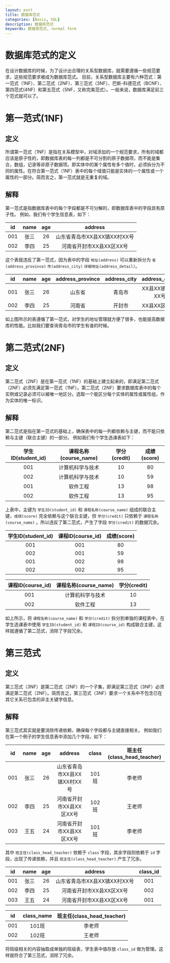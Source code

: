 ```yaml
---
layout: post
title: 数据库范式
categories: [Basis, SQL]
description: 数据库范式
keywords: 数据库范式, normal form
---
```


# 数据库范式的定义
在设计数据库的时候，为了设计出合理的关系型数据库，就需要遵循一些规范要求，这些规范要求被成为数据库范式。
目前，关系型数据库主要有六种范式：第一范式（1NF）、第二范式（2NF）、第三范式（3NF）、巴斯-科德范式（BCNF）、第四范式(4NF）和第五范式（5NF，又称完美范式）。一般来说，数据库满足前三个范式就可以了。

# 第一范式(1NF)

## 定义
所谓第一范式（1NF）是指在关系模型中，对域添加的一个规范要求，所有的域都应该是原子性的，即数据库表的每一列都是不可分割的原子数据项，而不能是集合，数组，记录等非原子数据项。即实体中的某个属性有多个值时，必须拆分为不同的属性。在符合第一范式（1NF）表中的每个域值只能是实体的一个属性或一个属性的一部分。简而言之，第一范式就是无重复的域。

## 解释
第一范式是指数据库表中的每个字段都是不可分解的，即数据库表中的字段具有原子性。
例如，我们有个学生信息表，如下：

| id | name | age | address |
| :---: | :---: | :---: | :---: | 
| 001 | 张三 | 26 | 山东省青岛市XX县XX镇XX村XX号 | 
| 002 | 李四 | 25 | 河南省开封市XX县XX区XX号 |
 
这个表就违反了第一范式，因为表中的字段 `地址(address)` 可以重新拆分为 `省(address_province)` `市(address_city)` `详细地址(address_detail)`。

| id | name | age | address_province | address_city | address_detail |
| :---: | :---: | :---: | :---: | :---: | :---: | 
| 001 | 张三 | 26 | 山东省 | 青岛市 | XX县XX镇XX村XX号 | 
| 002 | 李四 | 25 | 河南省 | 开封市 | XX县XX区XX号 |
 
如上图所示的表遵循了第一范式，对学生的地址管理就方便了很多，也能提高数据库的性能。比如我们要查询青岛市的学生有谁的时候。

# 第二范式(2NF)

## 定义
第二范式（2NF）是在第一范式（1NF）的基础上建立起来的，即满足第二范式（2NF）必须先满足第一范式（1NF）。第二范式（2NF）要求数据库表中的每个实例或记录必须可以被唯一地区分。选取一个能区分每个实体的属性或属性组，作为实体的唯一标识。

## 解释
第二范式是指在第一范式的基础上，确保表中的每一列都依赖与主键，而不能只依赖与主键（联合主键）的一部分。
例如我们有个学生选课表如下：

| 学生ID(student_id) | 课程名称(course_name) | 学分(credit) | 成绩(score) |
| :---: | :---: | :---: | :---: | 
| 001 | 计算机科学与技术 | 10 | 80 |
| 002 | 计算机科学与技术 | 10 | 59 |
| 001 | 软件工程 | 13 | 98 |
| 002 | 软件工程 | 13 | 95 |

上表中，主键为 `学生ID(student_id)` 和 `课程名称(course_name)` 组成的联合主键，`成绩(score)` 完全依赖与这个联合主键，但 `学分(credit)` 只依赖于 `课程名称(course_name)` 。所以违反了第二范式，产生了字段 `学分(credit)` 的数据冗余。

| 学生ID(student_id) | 课程ID(course_id) | 成绩(score) |
| :---: | :---: | :---: |
| 001 | 001 | 80 |
| 002 | 001 | 59 |
| 001 | 002 | 98 |
| 002 | 002 | 95 |

| 课程ID(course_id) | 课程名称(course_name) | 学分(credit) |
| :---: | :---: | :---: |
| 001 | 计算机科学与技术 | 10 |
| 002 | 软件工程 | 13 |

如上所示，将 `课程名称(course_name)` 和 `学分(credit)` 拆分到单独的课程表中，在学生选课表中使用 `学生ID(student_id)` 和 `课程ID(course_id)` 构成联合主键，这样就遵循了第二范式，消除了字段冗余。

# 第三范式

## 定义
第三范式（3NF）是第二范式（2NF）的一个子集，即满足第三范式（3NF）必须满足第二范式（2NF）。简而言之，第三范式（3NF）要求一个关系中不包含已在其它关系已包含的非主关键字信息。

## 解释
第三范式其实就是要消除传递依赖，确保每个字段都与主键直接相关。
例如我们在第一个例子的学生信息表中添加几个字段，如下：

| id | name | age | address | class | 班主任(class_head_teacher) |
| :---: | :---: | :---: | :---: | :---: | :---: | 
| 001 | 张三 | 26 | 山东省青岛市XX县XX镇XX村XX号 | 101班 | 李老师 |
| 002 | 李四 | 25 | 河南省开封市XX县XX区XX号 | 102班 | 王老师 |
| 003 | 王五 | 24 | 河南省开封市XX县XX区XX号 | 101班 | 李老师 |

其中 `班主任(class_head_teacher)` 依赖于 `class` 字段，其余字段则依赖于 `id` 字段，出现了传递依赖，并且 `班主任(class_head_teacher)` 产生了冗余。

| id | name | age | address | class_id |
| :---: | :---: | :---: | :---: | :---: |
| 001 | 张三 | 26 | 山东省青岛市XX县XX镇XX村XX号 | 001 |
| 002 | 李四 | 25 | 河南省开封市XX县XX区XX号 | 002 |
| 003 | 王五 | 24 | 河南省开封市XX县XX区XX号 | 001 |

| id | class_name | 班主任(class_head_teacher) |
| :---: | :---: | :---: |
| 001 | 101班 | 李老师 |
| 002 | 102班 | 王老师 |

将班级相关的内容抽取成单独的班级表，学生表中值存放 `class_id` 做为管理。这样就符合了第三范式，消除了冗余。